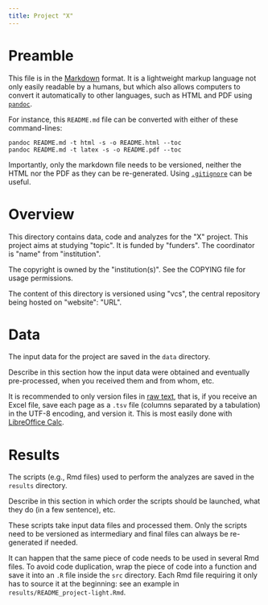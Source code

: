 ```yaml
---
title: Project "X"
---
```


<!-- pandoc README.md -t html -s -o README.html --toc -->


# Preamble

This file is in the [Markdown](https://en.wikipedia.org/wiki/Markdown) format.
It is a lightweight markup language not only easily readable by a humans, but which also allows computers to convert it automatically to other languages, such as HTML and PDF using [`pandoc`](http://pandoc.org/).

For instance, this `README.md` file can be converted with either of these command-lines:
```
pandoc README.md -t html -s -o README.html --toc
pandoc README.md -t latex -s -o README.pdf --toc
```
Importantly, only the markdown file needs to be versioned, neither the HTML nor the PDF as they can be re-generated.
Using [`.gitignore`](https://git-scm.com/docs/gitignore) can be useful.


# Overview

This directory contains data, code and analyzes for the "X" project.
This project aims at studying "topic".
It is funded by "funders".
The coordinator is "name" from "institution".

The copyright is owned by the "institution(s)".
See the COPYING file for usage permissions.

The content of this directory is versioned using "vcs", the central repository being hosted on "website": "URL".


# Data

The input data for the project are saved in the `data` directory.

Describe in this section how the input data were obtained and eventually pre-processed, when you received them and from whom, etc.

It is recommended to only version files in [raw text](https://en.wikipedia.org/wiki/Plain_text), that is, if you receive an Excel file, save each page as a `.tsv` file (columns separated by a tabulation) in the UTF-8 encoding, and version it.
This is most easily done with [LibreOffice Calc](https://en.wikipedia.org/wiki/LibreOffice_Calc).


# Results

The scripts (e.g., Rmd files) used to perform the analyzes are saved in the `results` directory.

Describe in this section in which order the scripts should be launched, what they do (in a few sentence), etc.

These scripts take input data files and processed them.
Only the scripts need to be versioned as intermediary and final files can always be re-generated if needed.

It can happen that the same piece of code needs to be used in several Rmd files.
To avoid code duplication, wrap the piece of code into a function and save it into an `.R` file inside the `src` directory.
Each Rmd file requiring it only has to source it at the beginning: see an example in `results/README_project-light.Rmd`.
